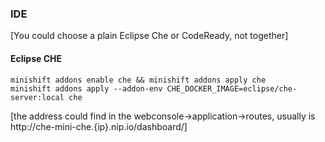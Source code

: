 ### IDE
[You could choose a plain Eclipse Che or CodeReady, not together]
#### Eclipse CHE
```console 
minishift addons enable che && minishift addons apply che
minishift addons apply --addon-env CHE_DOCKER_IMAGE=eclipse/che-server:local che
```
[the address could find in the webconsole->application->routes, usually is http://che-mini-che.{ip}.nip.io/dashboard/]
